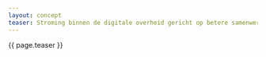 ```yaml
---
layout: concept
teaser: Stroming binnen de digitale overheid gericht op betere samenwerking organisaties en betere interoperabiliteit tussen applicaties door middel van principes zoals open source en data bij de bron.
---
```

{{ page.teaser }}